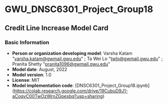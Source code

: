# GWU_DNSC6301_Project_Group18
## Credit Line Increase Model Card
### Basic Information
* **Person or organization developing model**: Varsha Katam "varsha.katam@gwmail.gwu.edu" ; Ta Wei Lo "twlo@gwmail.gwu.edu" ; Pranita Shetty "pranita1096@gwmail.gwu.edu"
* **Model date**: August, 2022
* **Model version**: 1.0
* **License**: MIT
* **Model implementation code**: [DNSC6301_Project_Group18.ipynb] (https://colab.research.google.com/drive/19CubuD9J1-aCoqvC00TwOzWrnZGpesbq?usp=sharing)
